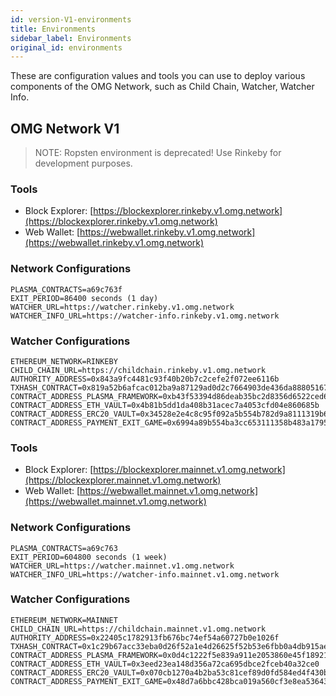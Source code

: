```yaml
---
id: version-V1-environments
title: Environments
sidebar_label: Environments
original_id: environments
---
```


These are configuration values and tools you can use to deploy various components of the OMG Network, such as Child Chain, Watcher, Watcher Info.

## OMG Network V1

> NOTE: Ropsten environment is deprecated! Use Rinkeby for development purposes.

<!--DOCUSAURUS_CODE_TABS-->
<!-- Rinkeby -->

### Tools

- Block Explorer: [https://blockexplorer.rinkeby.v1.omg.network](https://blockexplorer.rinkeby.v1.omg.network)
- Web Wallet: [https://webwallet.rinkeby.v1.omg.network](https://webwallet.rinkeby.v1.omg.network)

### Network Configurations

```
PLASMA_CONTRACTS=a69c763f
EXIT_PERIOD=86400 seconds (1 day)
WATCHER_URL=https://watcher.rinkeby.v1.omg.network
WATCHER_INFO_URL=https://watcher-info.rinkeby.v1.omg.network
```

### Watcher Configurations

```
ETHEREUM_NETWORK=RINKEBY
CHILD_CHAIN_URL=https://childchain.rinkeby.v1.omg.network
AUTHORITY_ADDRESS=0x843a9fc4481c93f40b20b7c2cefe2f072ee6116b
TXHASH_CONTRACT=0x819a52b6afcac012ba9a87129ad0d2c7664903de436da888051674b237d63996
CONTRACT_ADDRESS_PLASMA_FRAMEWORK=0xb43f53394d86deab35bc2d8356d6522ced6429b5
CONTRACT_ADDRESS_ETH_VAULT=0x4b81b5dd1da408b31acec7a4053cfd04e860685b
CONTRACT_ADDRESS_ERC20_VAULT=0x34528e2e4c8c95f092a5b554b782d9a8111319b6
CONTRACT_ADDRESS_PAYMENT_EXIT_GAME=0x6994a89b554ba3cc653111358b483a17959fa9d7
```

<!-- Mainnet -->

### Tools

- Block Explorer: [https://blockexplorer.mainnet.v1.omg.network](https://blockexplorer.mainnet.v1.omg.network)
- Web Wallet: [https://webwallet.mainnet.v1.omg.network](https://webwallet.mainnet.v1.omg.network)

### Network Configurations

```
PLASMA_CONTRACTS=a69c763
EXIT_PERIOD=604800 seconds (1 week)
WATCHER_URL=https://watcher.mainnet.v1.omg.network
WATCHER_INFO_URL=https://watcher-info.mainnet.v1.omg.network
```

### Watcher Configurations

```
ETHEREUM_NETWORK=MAINNET
CHILD_CHAIN_URL=https://childchain.mainnet.v1.omg.network
AUTHORITY_ADDRESS=0x22405c1782913fb676bc74ef54a60727b0e1026f
TXHASH_CONTRACT=0x1c29b67acc33eba0d26f52a1e4d26625f52b53e6fbb0a4db915aeb052f7ec849
CONTRACT_ADDRESS_PLASMA_FRAMEWORK=0x0d4c1222f5e839a911e2053860e45f18921d72ac
CONTRACT_ADDRESS_ETH_VAULT=0x3eed23ea148d356a72ca695dbce2fceb40a32ce0
CONTRACT_ADDRESS_ERC20_VAULT=0x070cb1270a4b2ba53c81cef89d0fd584ed4f430b
CONTRACT_ADDRESS_PAYMENT_EXIT_GAME=0x48d7a6bbc428bca019a560cf3e8ea5364395aad3
```

<!--END_DOCUSAURUS_CODE_TABS-->